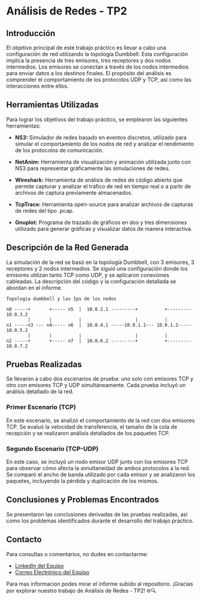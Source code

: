 # Análisis de Redes - TP2

## Introducción

El objetivo principal de este trabajo práctico es llevar a cabo una configuración de red utilizando la topología Dumbbell. Esta configuración implica la presencia de tres emisores, tres receptores y dos nodos intermedios. Los emisores se conectan a través de los nodos intermedios para enviar datos a los destinos finales. El propósito del análisis es comprender el comportamiento de los protocolos UDP y TCP, así como las interacciones entre ellos.

## Herramientas Utilizadas

Para lograr los objetivos del trabajo práctico, se emplearon las siguientes herramientas:

- **NS3:** Simulador de redes basado en eventos discretos, utilizado para simular el comportamiento de los nodos de red y analizar el rendimiento de los protocolos de comunicación.

- **NetAnim:** Herramienta de visualización y animación utilizada junto con NS3 para representar gráficamente las simulaciones de redes.

- **Wireshark:** Herramienta de análisis de redes de código abierto que permite capturar y analizar el tráfico de red en tiempo real o a partir de archivos de captura previamente almacenados.

- **TcpTrace:** Herramienta open-source para analizar archivos de capturas de redes del tipo .pcap.

- **Gnuplot:** Programa de trazado de gráficos en dos y tres dimensiones utilizado para generar gráficas y visualizar datos de manera interactiva.

## Descripción de la Red Generada

La simulación de la red se basó en la topología Dumbbell, con 3 emisores, 3 receptores y 2 nodos intermedios. Se siguió una configuración donde los emisores utilizan tanto TCP como UDP, y se aplicaron conexiones cableadas. La descripción del código y la configuración detallada se abordan en el informe.

```
Topologia dumbbell y las Ips de los nodos

n0 -----+       +----- n5  |  10.0.2.1 ---------+          +--------- 10.0.3.2
        |       |          |                    |          |          
n1 -----n3 --- n4----- n6  |  10.0.4.1 -----10.0.1.1--- 10.0.1.2----- 10.0.5.2
        |       |          |                    |          |  
n2 -----+       +----- n7  |  10.0.6.2 ---------+          +--------- 10.0.7.2  
```

## Pruebas Realizadas

Se llevaron a cabo dos escenarios de prueba: uno solo con emisores TCP y otro con emisores TCP y UDP simultáneamente. Cada prueba incluyó un análisis detallado de la red.

### Primer Escenario (TCP)

En este escenario, se analizó el comportamiento de la red con dos emisores TCP. Se evaluó la velocidad de transferencia, el tamaño de la cola de recepción y se realizaron análisis detallados de los paquetes TCP.

### Segundo Escenario (TCP-UDP)

En este caso, se incluyó un nodo emisor UDP junto con los emisores TCP para observar cómo afecta la simultaneidad de ambos protocolos a la red. Se comparó el ancho de banda utilizado por cada emisor y se analizaron los paquetes, incluyendo la pérdida y duplicación de los mismos.

## Conclusiones y Problemas Encontrados

Se presentaron las conclusiones derivadas de las pruebas realizadas, así como los problemas identificados durante el desarrollo del trabajo práctico.

## Contacto

Para consultas o comentarios, no dudes en contactarme:
- [LinkedIn del Equipo](https://www.linkedin.com/in/matias-morales-44409a215/)
- [Correo Electrónico del Equipo](mailto:matias.agustin.morales@gmail.com)

Para mas informacion podes mirar el informe subido al repositorio.
¡Gracias por explorar nuestro trabajo de Análisis de Redes - TP2! 🌐🔍



 


